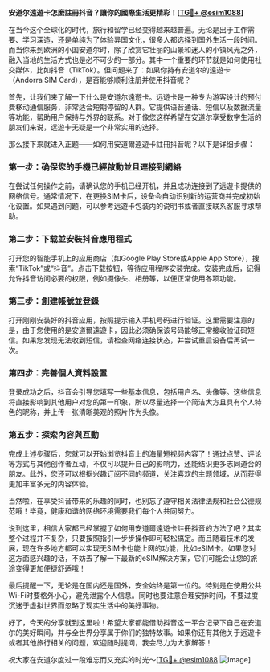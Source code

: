 **安道尔遠遊卡怎麽註冊抖音？讓你的國際生活更精彩！[[TG💪+ @esim1088](https://t.me/s/esim1088)]**

在当今这个全球化的时代，旅行和留学已经变得越来越普遍。无论是出于工作需要、学习深造，还是单纯为了体验异国文化，很多人都选择到国外生活一段时间。而当你来到欧洲的小国安道尔时，除了欣赏它壮丽的山景和迷人的小镇风光之外，融入当地的生活方式也是必不可少的一部分。其中一个重要的环节就是如何使用社交媒体，比如抖音（TikTok）。但问题来了：如果你持有安道尔的遠遊卡（Andorra SIM Card），是否能够顺利注册并使用抖音呢？

首先，让我们来了解一下什么是安道尔遠遊卡。远遊卡是一种专为游客设计的预付费移动通信服务，非常适合短期停留的人群。它提供语音通话、短信以及数据流量等功能，帮助用户保持与外界的联系。对于像您这样希望在安道尔享受数字生活的朋友们来说，远遊卡无疑是一个非常实用的选择。

那么接下来就进入正题——如何用安道爾遠遊卡註冊抖音呢？以下是详细步骤：

### 第一步：确保您的手機已經啟動並且連接到網絡

在尝试任何操作之前，请确认您的手机已经开机，并且成功连接到了远遊卡提供的网络信号。通常情况下，在更换SIM卡后，设备会自动识别新的运营商并完成初始化设置。如果遇到问题，可以参考远遊卡包装内的说明书或者直接联系客服寻求帮助。

### 第二步：下载並安裝抖音應用程式

打开您的智能手机上的应用商店（如Google Play Store或Apple App Store），搜索“TikTok”或“抖音”。点击下载按钮，等待应用程序安装完成。安装完成后，记得允许抖音访问必要的权限，例如摄像头、相册等，以便正常使用各项功能。

### 第三步：創建帳號並登錄

打开刚刚安装好的抖音应用，按照提示输入手机号码进行验证。这里需要注意的是，由于您使用的是安道爾遠遊卡，因此必须确保该号码能够正常接收验证码短信。如果您发现无法收到短信，请检查网络连接状态，并尝试重启设备后再试一次。

### 第四步：完善個人資料設置

登录成功之后，抖音会引导您填写一些基本信息，包括用户名、头像等。这些信息将直接影响到其他用户对您的第一印象，所以尽量选择一个简洁大方且具有个人特色的昵称，并上传一张清晰美观的照片作为头像。

### 第五步：探索內容與互動

完成上述步骤后，您就可以开始浏览抖音上的海量短视频内容了！通过点赞、评论等方式与其他创作者互动，不仅可以提升自己的影响力，还能结识更多志同道合的朋友。此外，您还可以根据兴趣订阅不同的频道，关注喜欢的主题领域，从而获得更加丰富多元的内容体验。

当然啦，在享受抖音带来的乐趣的同时，也别忘了遵守相关法律法规和社会公德规范哦！毕竟，健康和谐的网络环境需要我们每个人共同努力。

说到这里，相信大家都已经掌握了如何用安道爾遠遊卡註冊抖音的方法了吧？其实整个过程并不复杂，只要按照指引一步步操作即可轻松搞定。而且随着技术的发展，现在许多地方都可以实现无SIM卡也能上网的功能，比如eSIM卡。如果您对这方面感兴趣的话，不妨去了解一下最新的eSIM解决方案，它们可能会让您的旅途变得更加便捷舒适哦！

最后提醒一下，无论是在国内还是国外，安全始终是第一位的。特别是在使用公共Wi-Fi时要格外小心，避免泄露个人信息。同时也要注意合理安排时间，不要过度沉迷于虚拟世界而忽略了现实生活中的美好事物。

好了，今天的分享就到这里啦！希望大家都能借助抖音这一平台记录下自己在安道尔的美好瞬间，并与全世界分享属于你们的独特故事。如果你还有其他关于远遊卡或者其他旅行相关的问题，欢迎随时提问，我会尽力为大家解答！

祝大家在安道尔度过一段难忘而又充实的时光～[[TG💪+ @esim1088](https://t.me/s/esim1088) ![Image](https://i.postimg.cc/4NQfJmqS/Snipaste-2025-05-13-00-14-12.png)]